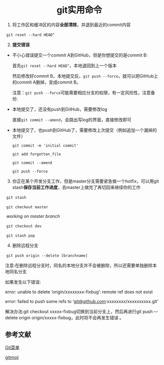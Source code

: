 # 　　　　　　git实用命令

1. 将工作区和缓冲区的内容**全部清除**，并退到最近的commit内容

​     `git reset --hard HEAD^`

2. **提交错误**

+ 不小心错误提交一个commit A到GitHub，但是你想提交的是commit B:

  首先`git reset --hard HEAD^`，本地退回到上一个版本

  然后修改好commit B，本地提交后，`git push --force`，就可以把GitHub上的commit A删掉，变成commit B。

  注意：`git push --force`可能需要相应分支的权限，有一定风险性，注意备份.

+ 本地提交了，还没有push到GitHub，需要修改log

  直接`git commit --amend`，会跳出写log的界面，直接修改即可

+ 本地提交了，也push到GitHub了，需要修改上次提交（例如追加一个漏掉的文件）

  `git commit -m 'initial commit'`

  `git add forgotten_file`

  `git commit --amend`

  `git push --force`

3. 你正在某个开发分支工作，但是master分支需要紧急做一个hotfix，可以用git stash**保存当前工作进度**，去master上做完了再切回来继续你的工作

​     `git stash`

​     `git checkout master`

​      *working on master branch*

​     `git checkout dev`

​     `git stash pop`

4. 删除远程分支

​     `git push origin --delete [branchname]`

注意:在删除远程分支时，同名的本地分支并不会被删除，所以还需要单独删除本地同名分支

如果发生以下错误: 

error: unable to delete ‘origin/xxxxxxxx-fixbug’: remote ref does not exist 

error: failed to push some refs to ‘git@github.com:xxxxxxxx/xxxxxxxxxx.git’ 

解决办法:git checkout xxxxx-fixbug切换到当前分支上，然后再进行git push –-delete origin origin/xxxxx-fixbug，此时将不会再发生错误 。

## 参考文献

[Git菜单](https://geeeeeeeeek.github.io/git-recipes/)

[gitmoji](https://gitmoji.carloscuesta.me/)

